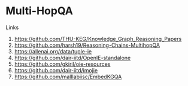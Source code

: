 # Multi-HopQA

Links
1) https://github.com/THU-KEG/Knowledge_Graph_Reasoning_Papers
2) https://github.com/harsh19/Reasoning-Chains-MultihopQA
3) https://allenai.org/data/tuple-ie
4) https://github.com/dair-iitd/OpenIE-standalone
5) https://github.com/gkiril/oie-resources
6) https://github.com/dair-iitd/imojie
7) https://github.com/malllabiisc/EmbedKGQA
